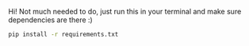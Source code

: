 Hi!
Not much needed to do, just run this in your terminal and make sure dependencies are there :)
```bash
pip install -r requirements.txt
```